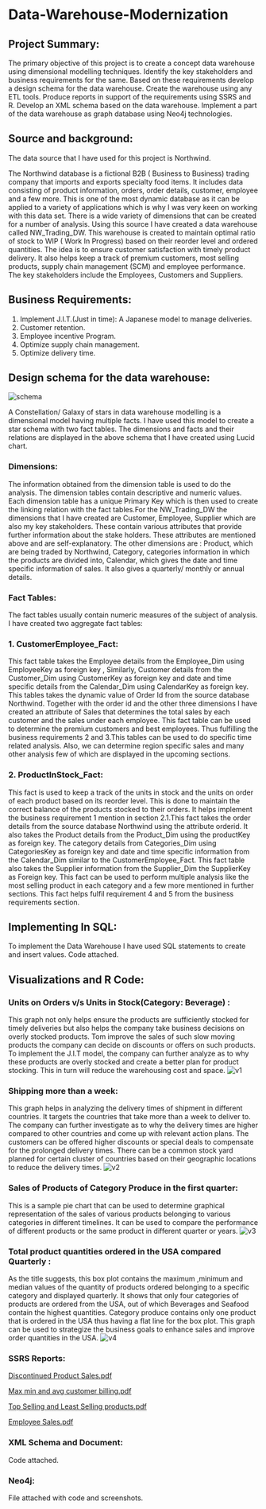 # Data-Warehouse-Modernization
## Project Summary:
The primary objective of this project is to create a concept data warehouse using dimensional modelling techniques. Identify the key stakeholders and business requirements for the same. Based on these requirements develop a design schema for the data warehouse. Create the warehouse using any ETL tools. Produce reports in support of the requirements using SSRS and R. Develop an XML schema based on the data warehouse. Implement a part of the data warehouse as graph database using Neo4j technologies.

## Source and background:
The data source that I have used for this project is Northwind.

The Northwind database is a fictional B2B ( Business to Business) trading company that imports and exports specialty food items. It includes data consisting of product information, orders, order details, customer, employee and a few more.
This is one of the most dynamic database as it can be applied to a variety of applications which is why I was very keen on working with this data set.
There is a wide variety of dimensions that can be created for a number of analysis.
Using this source I have created a data warehouse called NW_Trading_DW.
This warehouse is created to maintain optimal ratio of stock to WIP ( Work In Progress) based on their reorder level and ordered quantities. The idea is to ensure customer satisfaction with timely product delivery. 
It also helps keep a track of premium customers, most selling products, supply chain management (SCM) and employee performance.
The key stakeholders include the Employees, Customers and Suppliers.

## Business Requirements:
1.	Implement J.I.T.(Just in time): A Japanese model to manage deliveries. 
2.	Customer retention.
3.	Employee incentive Program.
4.	Optimize supply chain management.
5.	Optimize delivery time.

## Design schema for the data warehouse:
![schema](https://user-images.githubusercontent.com/46936497/61000136-a4dc6b80-a354-11e9-9ff2-ae97a9c6ac38.png)

A Constellation/ Galaxy of stars in data warehouse modelling is a dimensional model having multiple facts. I have used this model to create a star schema with two fact tables. The dimensions and facts and their relations are displayed in the above schema that I have created using Lucid chart. 
### Dimensions: 
The information obtained from the dimension table is used to do the analysis. The dimension tables contain descriptive and numeric values. Each dimension  table has a unique Primary Key which is then used to create the linking relation with the fact tables.For the NW_Trading_DW the dimensions that I have created are Customer, Employee, Supplier which are also my key stakeholders. These contain various attributes that provide further information about the stake holders. These attributes are mentioned above and are  self-explanatory. The other dimensions are : 
Product, which are being traded by Northwind, 
Category, categories information in which the products are divided into,
Calendar, which gives the date and time specific information of sales. It also gives a quarterly/ monthly or annual details. 
### Fact Tables: 
The fact tables usually contain numeric measures of the subject of analysis. I have created two aggregate fact tables:
### 1.	CustomerEmployee_Fact:
This fact table takes the Employee details from the Employee_Dim using EmployeeKey as foreign key , Similarly, Customer details from the Customer_Dim using  CustomerKey as foreign key and date and time specific details from the Calendar_Dim using CalendarKey as foreign key. This tables takes the dynamic value of Order Id from the source database Northwind. Together with the order id and the other three dimensions I have created an attribute of Sales that determines the total sales by each customer and the sales under each employee. This fact table can be used to determine the premium customers and best employees. Thus fulfilling the business requirements 2 and 3.This tables can be used to do specific time related analysis. Also, we can determine region specific sales and many other analysis few of which are displayed in the upcoming sections.

### 2.	ProductInStock_Fact:
This fact is used to keep a track of the units in stock and the units on order of each product based on its reorder level. This is done to maintain the correct balance of the products stocked to their orders. It helps implement the business requirement 1 mention in section 2.1.This fact takes the order details from the source database Northwind using the attribute orderid. It also takes the Product details from the Product_Dim using the productKey as foreign key. The category details from Categories_Dim using CategoriesKey as foreign key and date and time specific information from the Calendar_Dim similar to the CustomerEmployee_Fact. This fact table also takes the Supplier information from the Supplier_Dim the SupplierKey as Foreign key. This fact can be used to perform multiple analysis like the most selling product in each category and a few more mentioned in further sections. This fact helps fulfil requirement 4 and 5 from the business requirements section.

## Implementing In SQL:
To implement the Data Warehouse I have used SQL statements to create and insert values. Code attached.

## Visualizations and R Code:

### Units on Orders v/s Units in Stock(Category: Beverage) :
This graph not only helps ensure the products are sufficiently stocked for timely deliveries but also helps the company take business decisions on overly stocked products. Tom improve the sales of such slow moving products the company can decide on discounts or offers on such products. To implement the J.I.T model, the company can further analyze as to why these products are overly stocked and create a better plan for product stocking. This in turn will reduce the warehousing cost and space.
![v1](https://user-images.githubusercontent.com/46936497/61000538-917dd000-a355-11e9-8cf3-066a1b807310.png)

### Shipping more than a week: 
This graph helps in analyzing the delivery times of shipment in different countries. It targets the countries that take more than a week to deliver to. The company can further investigate as to why the delivery times are higher compared to other countries and come up with relevant action plans. The customers can be offered higher discounts or special deals to compensate for the prolonged delivery times. There can be a common stock yard planned for certain cluster of countries based on their geographic locations to reduce the delivery times.
![v2](https://user-images.githubusercontent.com/46936497/61000720-f6d1c100-a355-11e9-898c-28f777a13829.png)

### Sales of Products of Category Produce in the first quarter:
This is a sample pie chart that can be used to determine graphical representation of the sales of various products belonging to various categories in different timelines. It can be used to compare the performance of different products or the same product in different quarter or years.
![v3](https://user-images.githubusercontent.com/46936497/61000821-2f719a80-a356-11e9-8e2c-f3e12c6fe707.png)

### Total product quantities ordered in the USA  compared Quarterly :
As the title suggests, this box plot contains the maximum ,minimum and median values of the quantity of products ordered belonging to a specific category and displayed quarterly. It shows that only four categories of products are ordered from the USA, out of which Beverages and Seafood contain the highest quantities. Category produce contains only one product that is ordered in the USA thus having a flat line for the box plot. This graph can be used to strategize the business goals to enhance sales and improve order quantities in the USA.
![v4](https://user-images.githubusercontent.com/46936497/61000921-63e55680-a356-11e9-8b02-17ab24febd35.png)

### SSRS Reports:

[Discontinued Product Sales.pdf](https://github.com/Damanpreet21/Data-Warehouse-Project/files/3379450/Discontinued.Product.Sales.pdf)

[Max min and avg customer billing.pdf](https://github.com/Damanpreet21/Data-Warehouse-Project/files/3379451/Max.min.and.avg.customer.billing.pdf)

[Top Selling and Least Selling products.pdf](https://github.com/Damanpreet21/Data-Warehouse-Project/files/3379452/Top.Selling.and.Least.Selling.products.pdf)

[Employee Sales.pdf](https://github.com/Damanpreet21/Data-Warehouse-Project/files/3379453/Employee.Sales.pdf)

### XML Schema and Document:
Code attached.

###  Neo4j:

File attached with code and screenshots.





